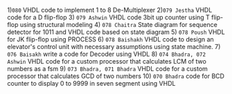 1)`080` VHDL code to implement 1 to 8 De-Multiplexer
2)`079 Jestha` VHDL code for a D flip-flop
3) `079 Ashwin` VHDL code 3bit up counter using T flip-flop using structural modeling
4) `078 Chaitra` State diagram for sequence detector for 1011 and VHDL code based on state diagram
5) `078 Poush` VHDL for JK flip-flop using PROCESS
6) `078 Baishakh` VHDL code to design an elevator's control unit with necessary assumptions using state machine.
7) `076 Baisakh` write a code for Decoder using VHDL
8) `074 Bhadra, 072 Ashwin` VHDL code for a custom processor that calculates LCM of two numbers as a fsm
9) `073 Bhadra, 071 Bhadra` VHDL code for a custom processor that calculates GCD of two numbers
10) `070 Bhadra` code for BCD counter to display 0 to 9999 in seven segment using VHDL

